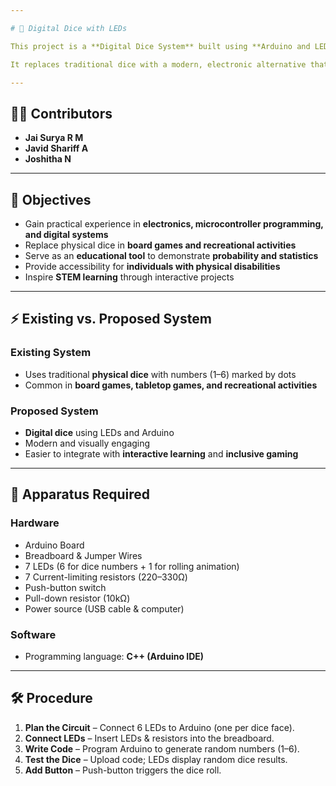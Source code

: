 ```yaml
---

# 🎲 Digital Dice with LEDs

This project is a **Digital Dice System** built using **Arduino and LEDs**, created as part of the **CSD 2102 – Digital Systems** course.

It replaces traditional dice with a modern, electronic alternative that can be used in **games, education, and STEM outreach programs**.

---
```


## 👩‍💻 Contributors

* **Jai Surya R M**
* **Javid Shariff A**
* **Joshitha N**

---

## 🎯 Objectives

* Gain practical experience in **electronics, microcontroller programming, and digital systems**
* Replace physical dice in **board games and recreational activities**
* Serve as an **educational tool** to demonstrate **probability and statistics**
* Provide accessibility for **individuals with physical disabilities**
* Inspire **STEM learning** through interactive projects

---

## ⚡ Existing vs. Proposed System

### Existing System

* Uses traditional **physical dice** with numbers (1–6) marked by dots
* Common in **board games, tabletop games, and recreational activities**

### Proposed System

* **Digital dice** using LEDs and Arduino
* Modern and visually engaging
* Easier to integrate with **interactive learning** and **inclusive gaming**

---

## 🔧 Apparatus Required

### **Hardware**

* Arduino Board
* Breadboard & Jumper Wires
* 7 LEDs (6 for dice numbers + 1 for rolling animation)
* 7 Current-limiting resistors (220–330Ω)
* Push-button switch
* Pull-down resistor (10kΩ)
* Power source (USB cable & computer)

### **Software**

* Programming language: **C++ (Arduino IDE)**

---

## 🛠️ Procedure

1. **Plan the Circuit** – Connect 6 LEDs to Arduino (one per dice face).
2. **Connect LEDs** – Insert LEDs & resistors into the breadboard.
3. **Write Code** – Program Arduino to generate random numbers (1–6).
4. **Test the Dice** – Upload code; LEDs display random dice results.
5. **Add Button** – Push-button triggers the dice roll.
